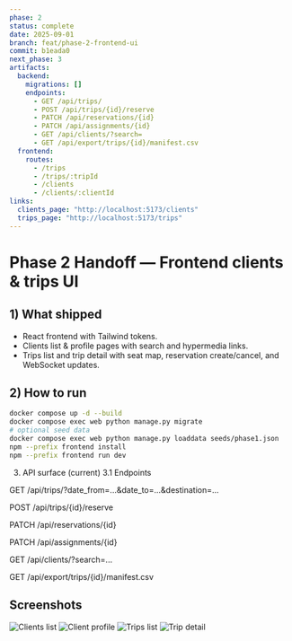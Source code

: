 ```yaml
---
phase: 2
status: complete
date: 2025-09-01
branch: feat/phase-2-frontend-ui
commit: b1eada0
next_phase: 3
artifacts:
  backend:
    migrations: []
    endpoints:
      - GET /api/trips/
      - POST /api/trips/{id}/reserve
      - PATCH /api/reservations/{id}
      - PATCH /api/assignments/{id}
      - GET /api/clients/?search=
      - GET /api/export/trips/{id}/manifest.csv
  frontend:
    routes:
      - /trips
      - /trips/:tripId
      - /clients
      - /clients/:clientId
links:
  clients_page: "http://localhost:5173/clients"
  trips_page: "http://localhost:5173/trips"
---
```

# Phase 2 Handoff — Frontend clients & trips UI

## 1) What shipped
- React frontend with Tailwind tokens.
- Clients list & profile pages with search and hypermedia links.
- Trips list and trip detail with seat map, reservation create/cancel, and WebSocket updates.

## 2) How to run
```bash
docker compose up -d --build
docker compose exec web python manage.py migrate
# optional seed data
docker compose exec web python manage.py loaddata seeds/phase1.json
npm --prefix frontend install
npm --prefix frontend run dev
```

3) API surface (current)
3.1 Endpoints

GET /api/trips/?date_from=...&date_to=...&destination=...

POST /api/trips/{id}/reserve

PATCH /api/reservations/{id}

PATCH /api/assignments/{id}

GET /api/clients/?search=...

GET /api/export/trips/{id}/manifest.csv

## Screenshots

![Clients list](../screenshots/clients-list.png)
![Client profile](../screenshots/client-profile.png)
![Trips list](../screenshots/trips-list.png)
![Trip detail](../screenshots/trip-detail.png)
